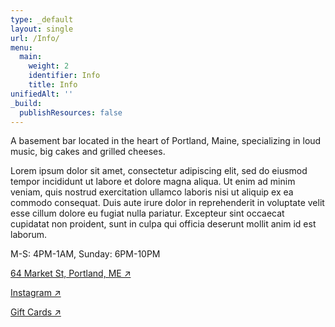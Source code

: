 ```yaml
---
type: _default
layout: single
url: /Info/
menu:
  main:
    weight: 2
    identifier: Info
    title: Info
unifiedAlt: ''
_build:
  publishResources: false
---
```


A basement bar located in the heart of Portland, Maine, specializing in loud music, big cakes and 
grilled cheeses.

Lorem ipsum dolor sit amet, consectetur adipiscing elit, sed do eiusmod tempor incididunt ut labore 
et dolore magna aliqua. Ut enim ad minim veniam, quis nostrud exercitation ullamco laboris nisi ut 
aliquip ex ea commodo consequat. Duis aute irure dolor in reprehenderit in voluptate velit esse 
cillum dolore eu fugiat nulla pariatur. Excepteur sint occaecat cupidatat non proident, sunt in 
culpa qui officia deserunt mollit anim id est laborum.

M-S: 4PM-1AM, Sunday: 6PM-10PM

[64 Market St, Portland, ME  ↗](https://g.co/kgs/G1qZYfJ)

[Instagram ↗](https://www.instagram.com/maps_bar_portland/)

[Gift Cards ↗](https://squareup.com/gift/H8GEVEF5JHGH4/order)
